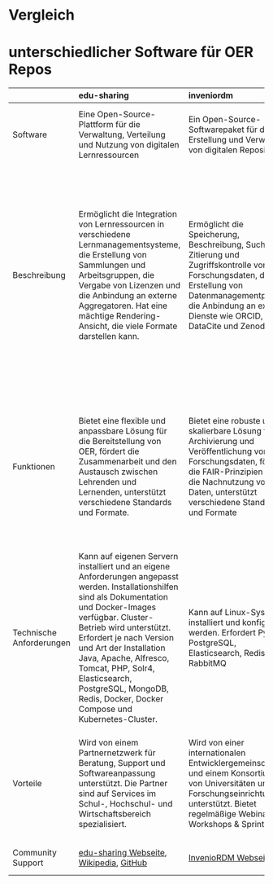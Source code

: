 # Vergleich
# unterschiedlicher Software für OER Repos

|                | edu-sharing                                                                                                               | inveniordm                                                                                                                                                                                                                                    | phaidra                                                                                                                             |
|:---------------|:-------------------------------------------------------------------------------------------------------------------------|:-----------------------------------------------------------------------------------------------------------------------------------------------------------------------------------------------------------------------------------------------|:------------------------------------------------------------------------------------------------------------------------------------|
| Software       | Eine Open-Source-Plattform für die Verwaltung, Verteilung und Nutzung von digitalen Lernressourcen                  | Ein Open-Source-Softwarepaket für die Erstellung und Verwaltung von digitalen Repositorien                                                                                   | Ein Repositorium für die dauerhafte sichere Speicherung von digitalen Objekten an der Universität Wien                              |
| Beschreibung   | Ermöglicht die Integration von Lernressourcen in verschiedene Lernmanagementsysteme, die Erstellung von Sammlungen und Arbeitsgruppen, die Vergabe von Lizenzen und die Anbindung an externe Aggregatoren. Hat eine mächtige Rendering-Ansicht, die viele Formate darstellen kann. | Ermöglicht die Speicherung, Beschreibung, Suche, Zitierung und Zugriffskontrolle von Forschungsdaten, die Erstellung von Datenmanagementplänen, die Anbindung an externe Dienste wie ORCID, DataCite und Zenodo | Ermöglicht die Veröffentlichung und Langzeitarchivierung von wissenschaftlichen Materialien, Forschungsdaten und Lehrmitteln in unterschiedlichen Formaten, die Beschreibung mit Metadaten und die Vergabe von Persistent Identifiers, die Anbindung an externe Dienste wie u:scholar, Open Access Collection und E-Books on Demand |
| Funktionen     | Bietet eine flexible und anpassbare Lösung für die Bereitstellung von OER, fördert die Zusammenarbeit und den Austausch zwischen Lehrenden und Lernenden, unterstützt verschiedene Standards und Formate. | Bietet eine robuste und skalierbare Lösung für die Archivierung und Veröffentlichung von Forschungsdaten, fördert die FAIR-Prinzipien und die Nachnutzung von Daten, unterstützt verschiedene Standards und Formate | Bietet eine zuverlässige und benutzerfreundliche Lösung für die Aufbewahrung und Verbreitung von wissenschaftlichen Inhalten, fördert die Open-Access-Politik und die Sichtbarkeit der Forschung, unterstützt verschiedene Standards und Formate |
| Technische Anforderungen       | Kann auf eigenen Servern installiert und an eigene Anforderungen angepasst werden. Installationshilfen sind als Dokumentation und Docker-Images verfügbar. Cluster-Betrieb wird unterstützt. Erfordert je nach Version und Art der Installation Java, Apache, Alfresco, Tomcat, PHP, Solr4, Elasticsearch, PostgreSQL, MongoDB, Redis, Docker, Docker Compose und Kubernetes-Cluster. | Kann auf Linux-Systemen installiert und konfiguriert werden. Erfordert Python, PostgreSQL, Elasticsearch, Redis und RabbitMQ | Kann auf Linux-Systemen installiert und konfiguriert werden. Erfordert Java, Tomcat, Fedora Commons, Solr und MySQL |
| Vorteile | Wird von einem Partnernetzwerk für Beratung, Support und Softwareanpassung unterstützt. Die Partner sind auf Services im Schul-, Hochschul- und Wirtschaftsbereich spezialisiert. | Wird von einer internationalen Entwicklergemeinschaft und einem Konsortium von Universitäten und Forschungseinrichtungen unterstützt. Bietet regelmäßige Webinare, Workshops & Sprints | Wird vom Team PHAIDRA-Services an der Universität Wien betreut und weiterentwickelt. Bietet eine Intranet-Seite für den Austausch und die Kommunikation mit der PHAIDRA-Community7 |
| Community Support | [edu-sharing Webseite](https://edu-sharing.com/service/), [Wikipedia](https://en.wikipedia.org/wiki/Edu-sharing), [GitHub](https://github.com/edu-sharing) | [InvenioRDM Webseite](https://inveniosoftware.org/products/rdm/) | [PHAIDRA Webseite](https://phaidra.univie.ac.at/), [PHAIDRA Community](https://datamanagement.univie.ac.at/home/aktuelles/details/news/die-phaidra-community-ist-aktiv/), [GitHub](https://github.com/phaidra) |

